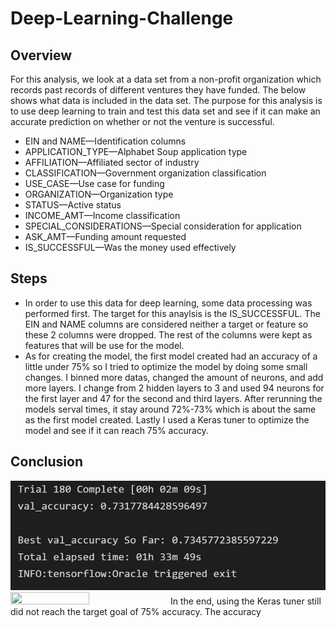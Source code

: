 # Deep-Learning-Challenge

## Overview
For this analysis, we look at a data set from a non-profit organization which records past records of different ventures they have funded. The below shows what data is included in the data set. The purpose for this analysis is to use deep learning to train and test this data set and see if it can make an accurate prediction on whether or not the venture is successful.

- EIN and NAME—Identification columns
- APPLICATION_TYPE—Alphabet Soup application type
- AFFILIATION—Affiliated sector of industry
- CLASSIFICATION—Government organization classification
- USE_CASE—Use case for funding
- ORGANIZATION—Organization type
- STATUS—Active status
- INCOME_AMT—Income classification
- SPECIAL_CONSIDERATIONS—Special consideration for application
- ASK_AMT—Funding amount requested
- IS_SUCCESSFUL—Was the money used effectively

## Steps
- In order to use this data for deep learning, some data processing was performed first. The target for this anaylsis is the IS_SUCCESSFUL. The EIN and NAME columns are considered neither a target or feature so these 2 columns were dropped. The rest of the columns were kept as features that will be use for the model.
- As for creating the model, the first model created had an accuracy of a little under 75% so I tried to optimize the model by doing some small changes. I binned more datas, changed the amount of neurons, and add more layers. I change from 2 hidden layers to 3 and used 94 neurons for the first layer and 47 for the second and third layers. After rerunning the models serval times, it stay around 72%-73% which is about the same as the first model created. Lastly I used a Keras tuner to optimize the model and see if it can reach 75% accuracy.

## Conclusion
![alt text](screenshot/accuracy_test.jpg "test")
<img src="https://github.com/dcc-2020/Deep-Learning-Challenge/blob/main/screenshot/accuracy_test.jpg"  width=50% height=50%>
In the end, using the Keras tuner still did not reach the target goal of 75% accuracy. The accuracy 
